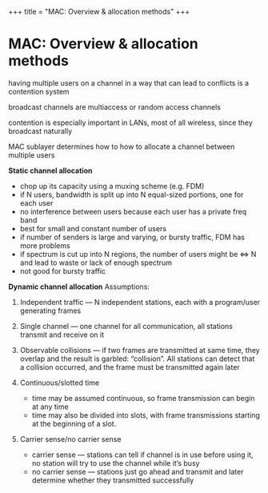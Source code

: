 +++
title = "MAC: Overview & allocation methods"
+++

# MAC: Overview & allocation methods
having multiple users on a channel in a way that can lead to conflicts is a contention system

broadcast channels are multiaccess or random access channels

contention is especially important in LANs, most of all wireless, since they broadcast naturally

MAC sublayer determines how to how to allocate a channel between multiple users

**Static channel allocation**

- chop up its capacity using a muxing scheme (e.g. FDM)
- if N users, bandwidth is split up into N equal-sized portions, one for each user
- no interference between users because each user has a private freq band
- best for small and constant number of users
- if number of senders is large and varying, or bursty traffic, FDM has more problems
- if spectrum is cut up into N regions, the number of users might be <=> N and lead to waste or lack of enough spectrum
- not good for bursty traffic

**Dynamic channel allocation**
Assumptions:

1. Independent traffic — N independent stations, each with a program/user generating frames

2. Single channel — one channel for all communication, all stations transmit and receive on it

3. Observable collisions — if two frames are transmitted at same time, they overlap and the result is garbled: “collision”. All stations can detect that a collision occurred, and the frame must be transmitted again later

4. Continuous/slotted time

    - time may be assumed continuous, so frame transmission can begin at any time
    - time may also be divided into slots, with frame transmissions starting at the beginning of a slot.

5. Carrier sense/no carrier sense

    - carrier sense — stations can tell if channel is in use before using it, no station will try to use the channel while it’s busy
    - no carrier sense — stations just go ahead and transmit and later determine whether they transmitted successfully
